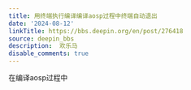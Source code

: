 ```yaml
---
title: 用终端执行编译编译aosp过程中终端自动退出
date: '2024-08-12'
linkTitle: https://bbs.deepin.org/en/post/276418
source: deepin_bbs
description:  欢乐马 
disable_comments: true
---
```

在编译aosp过程中
